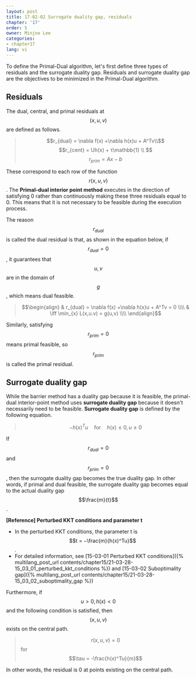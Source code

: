 ```yaml
---
layout: post
title: 17-02-02 Surrogate duality gap, residuals
chapter: '17'
order: 5
owner: Minjoo Lee
categories:
- chapter17
lang: vi
---
```

To define the Primal-Dual algorithm, let's first define three types of residuals and the surrogate duality gap. Residuals and surrogate duality gap are the objectives to be minimized in the Primal-Dual algorithm.

## Residuals
The dual, central, and primal residuals at $$(x,u,v)$$ are defined as follows. 

> $$r_{dual} = \nabla f(x) +\nabla h(x)u + A^Tv\\$$
> $$r_{cent} =  Uh(x) + τ\mathbb{1} \\ $$ 
> $$r_{prim} = Ax−b$$

These correspond to each row of the function $$r(x,u,v)$$. The **Primal-dual interior point method** executes in the direction of satisfying 0 rather than continuously making these three residuals equal to 0. This means that it is not necessary to be feasible during the execution process.

The reason $$r_{dual}$$ is called the dual residual is that, as shown in the equation below, if $$r_{dual} = 0$$, it guarantees that $$u, v$$ are in the domain of $$g$$, which means dual feasible.

>$$\begin{align}
& r_{dual} = \nabla f(x) +\nabla h(x)u + A^Tv = 0 \\\\
& \iff \min_{x} L(x,u.v) = g(u,v) \\\\
\end{align}$$

Similarly, satisfying $$r_{prim}=0$$ means primal feasible, so $$r_{prim}$$ is called the primal residual.

## Surrogate duality gap
While the barrier method has a duality gap because it is feasible, the primal-dual interior-point method uses **surrogate duality gap** because it doesn't necessarily need to be feasible. **Surrogate duality gap** is defined by the following equation.

> $$−h(x)^Tu  \quad \text{for} \quad h(x) \le 0, u \ge 0$$ 

If $$r_{dual} = 0$$ and $$r_{prim} = 0$$, then the surrogate duality gap becomes the true duality gap. In other words, if primal and dual feasible, the surrogate duality gap becomes equal to the actual duality gap $$\frac{m}{t}$$.

**[Reference] Perturbed KKT conditions and parameter t** <br>

* In the perturbed KKT conditions, the parameter t is $$t = −\frac{m}{h(x)^Tu}$$. 
* For detailed information, see [15-03-01 Perturbed KKT conditions]({% multilang_post_url contents/chapter15/21-03-28-15_03_01_perturbed_kkt_conditions %}) and [15-03-02 Suboptimality gap]({% multilang_post_url contents/chapter15/21-03-28-15_03_02_suboptimality_gap %})

Furthermore, if $$u > 0,h(x) < 0$$ and the following condition is satisfied, then $$(x,u,v)$$ exists on the central path.

> $$r(x,u,v) = 0$$ for $$\tau = -\frac{h(x)^Tu}{m}$$

In other words, the residual is 0 at points existing on the central path.

